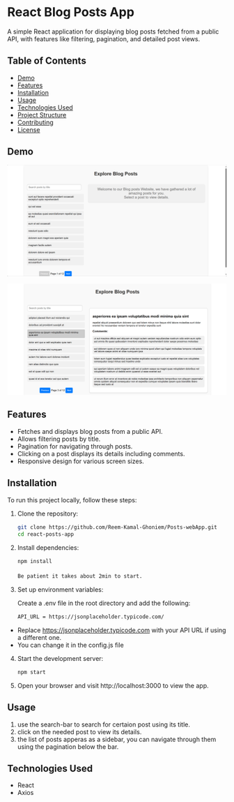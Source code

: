 # React Blog Posts App

A simple React application for displaying blog posts fetched from a public API, with features like filtering, pagination, and detailed post views.

## Table of Contents

- [Demo](#demo)
- [Features](#features)
- [Installation](#installation)
- [Usage](#usage)
- [Technologies Used](#technologies-used)
- [Project Structure](#project-structure)
- [Contributing](#contributing)
- [License](#license)

## Demo
<p align="center">
  <img src="/assets/1.png" alt="Main Page Screenshot" />
</p>

<p align="center">
  <img src="/assets/2.png" alt="Post Details Screenshot" />
</p>

## Features

- Fetches and displays blog posts from a public API.
- Allows filtering posts by title.
- Pagination for navigating through posts.
- Clicking on a post displays its details including comments.
- Responsive design for various screen sizes.

## Installation

To run this project locally, follow these steps:

1. Clone the repository:

   ```bash
   git clone https://github.com/Reem-Kamal-Ghoniem/Posts-webApp.git
   cd react-posts-app


2. Install dependencies:
    ```bash
    npm install

    Be patient it takes about 2min to start.
3. Set up environment variables:

    Create a .env file in the root directory and add the following:

    ```bash
    API_URL = https://jsonplaceholder.typicode.com/

- Replace https://jsonplaceholder.typicode.com with your API URL if using a different one.
- You can change it in the config.js file

4. Start the development server:
    ```bash
    npm start
5. Open your browser and visit http://localhost:3000 to view the app.


## Usage
1. use the search-bar to search for certaion post using its title.
2. click on the needed post to view its details.
3. the list of posts apperas as a sidebar, you can navigate through them using the pagination below the bar.

## Technologies Used
- React
- Axios